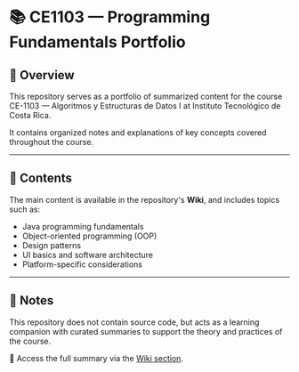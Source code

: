 # 📚 CE1103 — Programming Fundamentals Portfolio

## 📘 Overview

This repository serves as a portfolio of summarized content for the course CE-1103 — Algoritmos y Estructuras de Datos I at Instituto Tecnológico de Costa Rica.

It contains organized notes and explanations of key concepts covered throughout the course.

---

## 📖 Contents

The main content is available in the repository's **Wiki**, and includes topics such as:

- Java programming fundamentals
- Object-oriented programming (OOP)
- Design patterns
- UI basics and software architecture
- Platform-specific considerations

---

## 📌 Notes

This repository does not contain source code, but acts as a learning companion with curated summaries to support the theory and practices of the course.

🔗 Access the full summary via the [Wiki section](https://github.com/MAU143429/Portafolio-CE-1103-2020/wiki).
